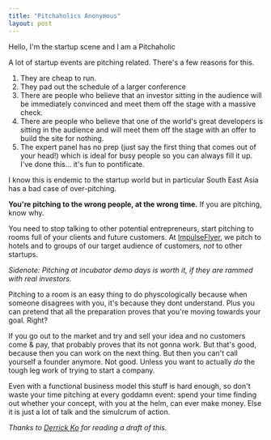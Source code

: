 ```yaml
---
title: "Pitchaholics Anonymous"
layout: post
---
```


Hello, I'm the startup scene and I am a Pitchaholic

A lot of startup events are pitching related. There's a few reasons for this.

1. They are cheap to run.
2. They pad out the schedule of a larger conference
3. There are people who believe that an investor sitting in the audience will be immediately convinced and meet them off the stage with a massive check.
4. There are people who believe that one of the world's great developers is sitting in the audience and will meet them off the stage with an offer to build the site for nothing.
5. The expert panel has no prep (just say the first thing that comes out of your head!) which is ideal for busy people so you can always fill it up. I've done this... it's fun to pontificate.

I know this is endemic to the startup world but in particular South East Asia has a bad case of over-pitching.

**You're pitching to the wrong people, at the wrong time.** If you are pitching, know why.

You need to stop talking to other potential entrepreneurs, start pitching to rooms full of your clients and future customers. At [ImpulseFlyer](http://impulseflyer.com), we pitch to hotels and to groups of our target audience of customers, *not* to other startups.

*Sidenote: Pitching at incubator demo days is worth it, if they are rammed with real investors.*

Pitching to a room is an easy thing to do physcologically because when someone disagrees with you, it's because they dont understand. Plus you can pretend that all the preparation proves that you're moving towards your goal. Right?

If you go out to the market and try and sell your idea and no customers come & pay, that probably proves that its not gonna work. But that's good, because then you can work on the next thing. But then you can't call yourself a founder anymore. Not good. Unless you want to actually *do* the tough leg work of trying to start a company.

Even with a functional business model this stuff is hard enough, so don't waste your time pitching at every goddamn event: spend your time finding out whether your concept, with you at the helm, can ever make money. Else it is just a lot of talk and the simulcrum of action.

*Thanks to [Derrick Ko](http://derrickko.com) for reading a draft of this.*